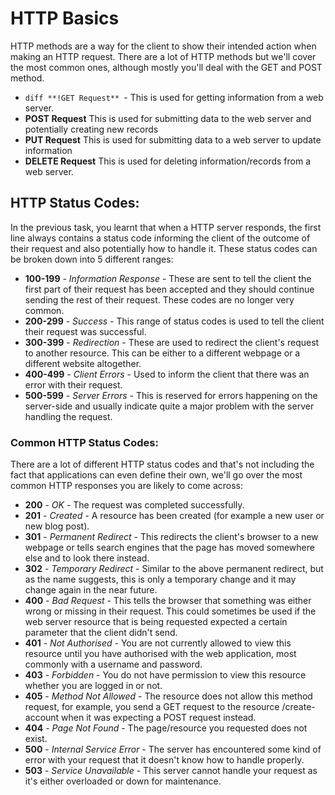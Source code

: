 # HTTP Basics

HTTP methods are a way for the client to show their intended action when making an HTTP request. There are a lot of HTTP methods but we'll cover the most common ones, although mostly you'll deal with the GET and POST method.

- ```diff **!GET Request** ```- This is used for getting information from a web server.
- **POST Request** This is used for submitting data to the web server and potentially creating new records
- **PUT Request** This is used for submitting data to a web server to update information
- **DELETE Request** This is used for deleting information/records from a web server.

## HTTP Status Codes:
In the previous task, you learnt that when a HTTP server responds, the first line always contains a status code informing the client of the outcome of their request and also potentially how to handle it. These status codes can be broken down into 5 different ranges:

- **100-199** - *Information Response* - These are sent to tell the client the first part of their request has been accepted and they should continue sending the rest of their request. These codes are no longer very common.
- **200-299** - *Success* - This range of status codes is used to tell the client their request was successful.
- **300-399** - *Redirection* - These are used to redirect the client's request to another resource. This can be either to a different webpage or a different website altogether.
- **400-499** - *Client Errors* - Used to inform the client that there was an error with their request.
- **500-599** - *Server Errors* - This is reserved for errors happening on the server-side and usually indicate quite a major problem with the server handling the request.

### Common HTTP Status Codes:

There are a lot of different HTTP status codes and that's not including the fact that applications can even define their own, we'll go over the most common HTTP responses you are likely to come across:

- **200** - *OK* - The request was completed successfully.
- **201** - *Created* - A resource has been created (for example a new user or new blog post).
- **301** - *Permanent Redirect* - This redirects the client's browser to a new webpage or tells search engines that the page has moved somewhere else and to look there instead.
- **302** - *Temporary Redirect* - Similar to the above permanent redirect, but as the name suggests, this is only a temporary change and it may change again in the near future.
- **400** - *Bad Request* - This tells the browser that something was either wrong or missing in their request. This could sometimes be used if the web server resource that is being requested expected a certain parameter that the client didn't send.
- **401** - *Not Authorised* - You are not currently allowed to view this resource until you have authorised with the web application, most commonly with a username and password.
- **403** - *Forbidden* - You do not have permission to view this resource whether you are logged in or not.
- **405** - *Method Not Allowed* - The resource does not allow this method request, for example, you send a GET request to the resource /create-account when it was expecting a POST request instead.
- **404** - *Page Not Found* - The page/resource you requested does not exist.
- **500** - *Internal Service Error* - The server has encountered some kind of error with your request that it doesn't know how to handle properly.
- **503** - *Service Unavailable* - This server cannot handle your request as it's either overloaded or down for maintenance.